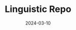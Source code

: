 ---
title: "Linguistic Repo"
description: "This is the FE for an app that can help you practice German. You can paste a text and get a translation for each single word or the whole sentence. The app also allows you to import a text file in german."
date: 2024-03-10
layout: layout.html
tags: [projects]
link: "https://github.com/DomenicoSacco94/linguistic-repo"
---